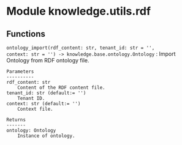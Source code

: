 Module knowledge.utils.rdf
==========================

Functions
---------

    
`ontology_import(rdf_content: str, tenant_id: str = '', context: str = '') ‑> knowledge.base.ontology.Ontology`
:   Import Ontology from RDF ontology file.
    
    Parameters
    ----------
    rdf_content: str
        Content of the RDF content file.
    tenant_id: str (default:= '')
        Tenant ID.
    context: str (default:= '')
        Context file.
    
    Returns
    -------
    ontology: Ontology
        Instance of ontology.